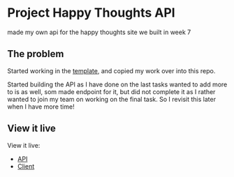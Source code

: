 # Project Happy Thoughts API

made my own api for the happy thoughts site we built in week 7

## The problem
Started working in the [template](https://github.com/kathinka/express-api-starter), and copied my work over into this repo.

Started building the API as I have done on the last tasks
wanted to add more to is as well, som made endpoint for it, but did not complete it as I rather wanted to join my team on working on the final task. So I revisit this later when I have more time!

## View it live
View it live:
- [API](https://project-happy-thoughts-api-sw6f.onrender.com/)
- [Client](https://happyhappenings.netlify.app/)
